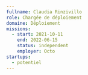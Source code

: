 ```yaml
---
fullname: Claudia Rinzivillo
role: Chargée de déploiement
domaine: Déploiement
missions:
  - start: 2021-10-11
    end: 2022-06-15
    status: independent
    employer: Octo
startups:
  - potentiel
---
```



